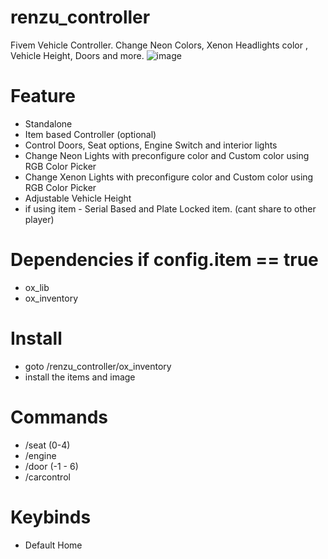 # renzu_controller
Fivem Vehicle Controller. Change Neon Colors, Xenon Headlights color , Vehicle Height, Doors and more.
![image](https://user-images.githubusercontent.com/82306584/223632611-1f0af0aa-e464-4a04-a22e-0fb66009f02c.png)
# Feature
- Standalone
- Item based Controller (optional)
- Control Doors, Seat options, Engine Switch and interior lights
- Change Neon Lights with preconfigure color and Custom color using RGB Color Picker
- Change Xenon Lights with preconfigure color and Custom color using RGB Color Picker
- Adjustable Vehicle Height
- if using item - Serial Based and Plate Locked item. (cant share to other player)
# Dependencies if config.item == true
- ox_lib
- ox_inventory

# Install
- goto /renzu_controller/ox_inventory
- install the items and image

# Commands
- /seat (0-4)
- /engine
- /door (-1 - 6)
- /carcontrol
# Keybinds
- Default Home
